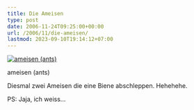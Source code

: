 ```yaml
---
title: Die Ameisen
type: post
date: 2006-11-24T09:25:00+00:00
url: /2006/11/die-ameisen/
lastmod: 2023-09-10T19:14:12+07:00
---
```

<div class="flickr">
  <a href="http://www.flickr.com/photos/schreibblogade/304961268/" title="ameisen (ants)"><img src="//static.flickr.com/119/304961268_6255c63cc8.jpg" alt="ameisen (ants)" /></a></p>

  <p>
    ameisen (ants)
  </p>
</div>

Diesmal zwei Ameisen die eine Biene abschleppen. Hehehehe.

PS: Jaja, ich weiss...
